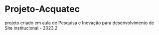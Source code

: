 # Projeto-Acquatec
projeto criado em aula de Pesquisa e Inovação para desenvolvimento de Site institucional - 2023.2
